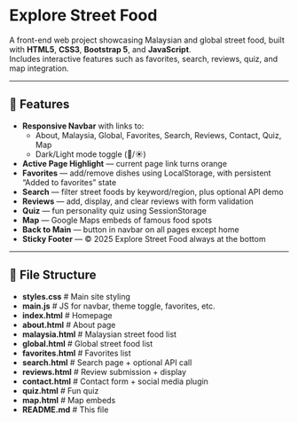 # Explore Street Food

A front-end web project showcasing Malaysian and global street food, built with **HTML5**, **CSS3**, **Bootstrap 5**, and **JavaScript**.  
Includes interactive features such as favorites, search, reviews, quiz, and map integration.

---

## 🚀 Features

- **Responsive Navbar** with links to:
  - About, Malaysia, Global, Favorites, Search, Reviews, Contact, Quiz, Map
  - Dark/Light mode toggle (🌙/☀️)
- **Active Page Highlight** — current page link turns orange
- **Favorites** — add/remove dishes using LocalStorage, with persistent “Added to favorites” state
- **Search** — filter street foods by keyword/region, plus optional API demo
- **Reviews** — add, display, and clear reviews with form validation
- **Quiz** — fun personality quiz using SessionStorage
- **Map** — Google Maps embeds of famous food spots
- **Back to Main** — button in navbar on all pages except home
- **Sticky Footer** — © 2025 Explore Street Food always at the bottom

---

## 📂 File Structure
- **styles.css**   # Main site styling
- **main.js**   # JS for navbar, theme toggle, favorites, etc.
- **index.html**   # Homepage
- **about.html**   # About page
- **malaysia.html**   # Malaysian street food list
- **global.html**   # Global street food list
- **favorites.html**   # Favorites list
- **search.html**   # Search page + optional API call
- **reviews.html**   # Review submission + display
- **contact.html**   # Contact form + social media plugin
- **quiz.html**   # Fun quiz
- **map.html**   # Map embeds
- **README.md**   # This file
